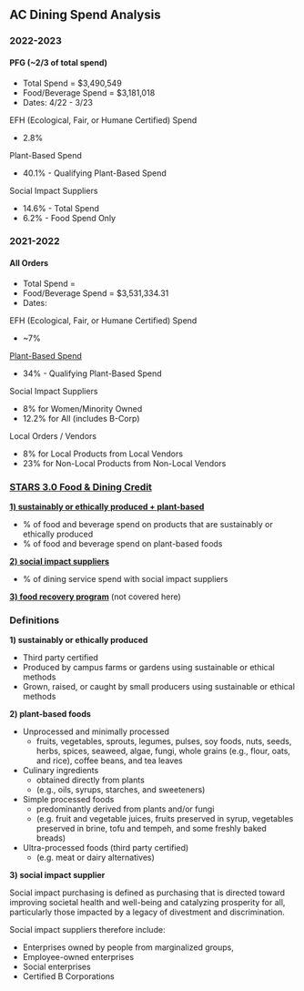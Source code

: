 ## AC Dining Spend Analysis

### 2022-2023

#### PFG (~2/3 of total spend)
- Total Spend = $3,490,549
- Food/Beverage Spend = $3,181,018 
- Dates: 4/22 - 3/23

EFH (Ecological, Fair, or Humane Certified) Spend
- 2.8%

Plant-Based Spend
- 40.1% - Qualifying Plant-Based Spend

Social Impact Suppliers
- 14.6% - Total Spend
- 6.2% - Food Spend Only


### 2021-2022

#### All Orders
- Total Spend = 
- Food/Beverage Spend = $3,531,334.31
- Dates:

EFH (Ecological, Fair, or Humane Certified) Spend
- ~7%

[Plant-Based Spend](https://docs.google.com/document/d/1UgIhYWWg5GS7cB9qYvRpw76-ThuQZJ2X1spEiS1fp_U/edit#heading=h.7wz6nkbm6esg)
- 34% - Qualifying Plant-Based Spend

Social Impact Suppliers
- 8% for Women/Minority Owned
- 12.2% for All (includes B-Corp)

Local Orders / Vendors
- 8% for Local Products from Local Vendors
- 23% for Non-Local Products from Non-Local Vendors

### [STARS 3.0 Food & Dining Credit](https://docs.google.com/document/d/1UgIhYWWg5GS7cB9qYvRpw76-ThuQZJ2X1spEiS1fp_U/edit#heading=h.43oau9mq61o0)

[**1) sustainably or ethically produced + plant-based**](https://docs.google.com/document/d/1UgIhYWWg5GS7cB9qYvRpw76-ThuQZJ2X1spEiS1fp_U/edit#heading=h.7wz6nkbm6esg)
- % of food and beverage spend on products that are sustainably or ethically produced
- % of food and beverage spend on plant-based foods

[**2) social impact suppliers**](https://docs.google.com/document/d/1UgIhYWWg5GS7cB9qYvRpw76-ThuQZJ2X1spEiS1fp_U/edit#heading=h.daep987nhmhi)
- % of dining service spend with social impact suppliers

[**3) food recovery program**](https://docs.google.com/document/d/1UgIhYWWg5GS7cB9qYvRpw76-ThuQZJ2X1spEiS1fp_U/edit#heading=h.2epmtj4ei2qq) (not covered here)

### Definitions

**1) sustainably or ethically produced**

- Third party certified
- Produced by campus farms or gardens using sustainable or ethical methods
- Grown, raised, or caught by small producers using sustainable or ethical methods

**2) plant-based foods**

- Unprocessed and minimally processed
  - fruits, vegetables, sprouts, legumes, pulses, soy foods, nuts, seeds, herbs, spices, seaweed, algae, fungi, whole grains (e.g., flour, oats, and rice), coffee beans, and tea leaves
- Culinary ingredients
  - obtained directly from plants 
  - (e.g., oils, syrups, starches, and sweeteners)
- Simple processed foods
  - predominantly derived from plants and/or fungi
  - (e.g. fruit and vegetable juices, fruits preserved in syrup, vegetables preserved in brine, tofu and tempeh, and some freshly baked breads)
- Ultra-processed foods (third party certified)
  - (e.g. meat or dairy alternatives)
  
**3) social impact supplier** 

Social impact purchasing is defined as purchasing that is directed toward improving societal health and well-being and catalyzing prosperity for all,  particularly those impacted by a legacy of divestment and discrimination. 

Social impact suppliers therefore include: 

- Enterprises owned by people from marginalized groups, 
- Employee-owned enterprises
- Social enterprises
- Certified B Corporations

